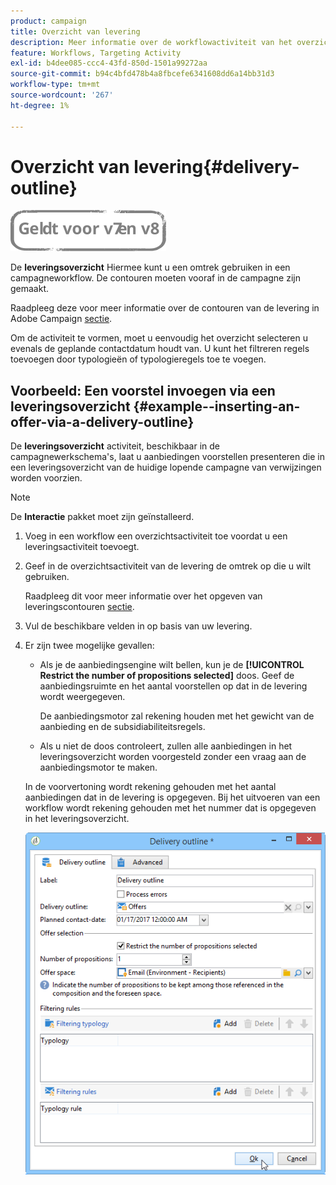```yaml
---
product: campaign
title: Overzicht van levering
description: Meer informatie over de workflowactiviteit van het overzicht van de levering
feature: Workflows, Targeting Activity
exl-id: b4dee085-ccc4-43fd-850d-1501a99272aa
source-git-commit: b94c4bfd478b4a8fbcefe6341608dd6a14bb31d3
workflow-type: tm+mt
source-wordcount: '267'
ht-degree: 1%

---
```


# Overzicht van levering{#delivery-outline}

![](../../assets/common.svg)

De **leveringsoverzicht** Hiermee kunt u een omtrek gebruiken in een campagneworkflow. De contouren moeten vooraf in de campagne zijn gemaakt.

Raadpleeg deze voor meer informatie over de contouren van de levering in Adobe Campaign [sectie](../../campaign/using/marketing-campaign-deliveries.md#associating-and-structuring-resources-linked-via-a-delivery-outline).

Om de activiteit te vormen, moet u eenvoudig het overzicht selecteren u evenals de geplande contactdatum houdt van. U kunt het filtreren regels toevoegen door typologieën of typologieregels toe te voegen.

## Voorbeeld: Een voorstel invoegen via een leveringsoverzicht {#example--inserting-an-offer-via-a-delivery-outline}

De **leveringsoverzicht** activiteit, beschikbaar in de campagnewerkschema&#39;s, laat u aanbiedingen voorstellen presenteren die in een leveringsoverzicht van de huidige lopende campagne van verwijzingen worden voorzien.

>[!NOTE]
>
>De **Interactie** pakket moet zijn geïnstalleerd.

1. Voeg in een workflow een overzichtsactiviteit toe voordat u een leveringsactiviteit toevoegt.
1. Geef in de overzichtsactiviteit van de levering de omtrek op die u wilt gebruiken.

   Raadpleeg dit voor meer informatie over het opgeven van leveringscontouren [sectie](../../campaign/using/marketing-campaign-deliveries.md#associating-and-structuring-resources-linked-via-a-delivery-outline).

1. Vul de beschikbare velden in op basis van uw levering.
1. Er zijn twee mogelijke gevallen:

   * Als je de aanbiedingsengine wilt bellen, kun je de **[!UICONTROL Restrict the number of propositions selected]** doos. Geef de aanbiedingsruimte en het aantal voorstellen op dat in de levering wordt weergegeven.

      De aanbiedingsmotor zal rekening houden met het gewicht van de aanbieding en de subsidiabiliteitsregels.

   * Als u niet de doos controleert, zullen alle aanbiedingen in het leveringsoverzicht worden voorgesteld zonder een vraag aan de aanbiedingsmotor te maken.

   In de voorvertoning wordt rekening gehouden met het aantal aanbiedingen dat in de levering is opgegeven. Bij het uitvoeren van een workflow wordt rekening gehouden met het nummer dat is opgegeven in het leveringsoverzicht.

   ![](assets/int_compo_offre_wf1.png)
